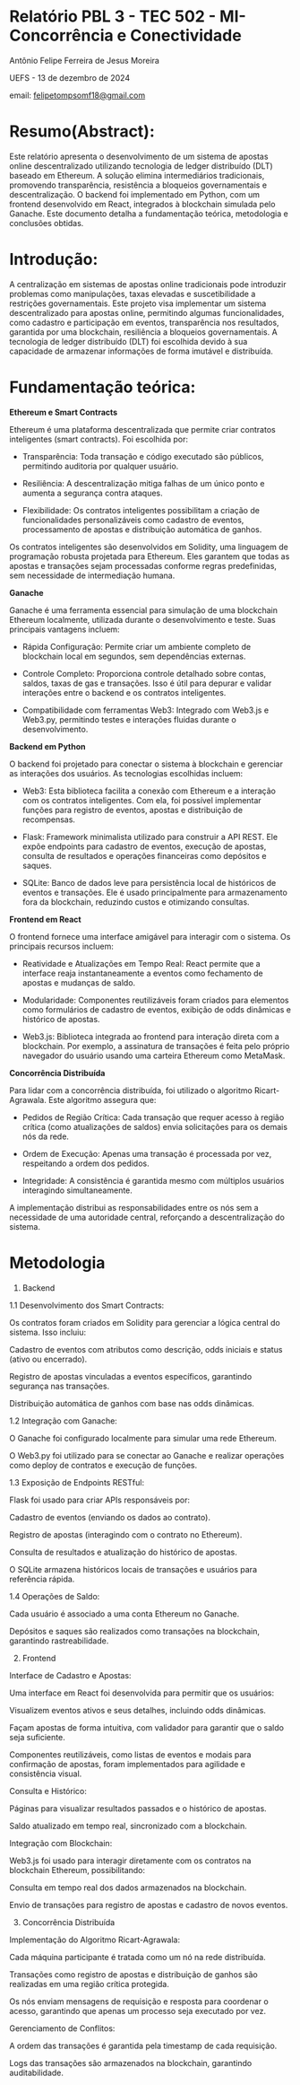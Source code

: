 # Relatório PBL 3 - TEC 502 - MI-Concorrência e Conectividade
Antônio Felipe Ferreira de Jesus Moreira

UEFS - 13 de dezembro de 2024

email: felipetompsomf18@gmail.com
# Resumo(Abstract):
Este relatório apresenta o desenvolvimento de um sistema de apostas online descentralizado utilizando tecnologia de ledger distribuído (DLT) baseado em Ethereum. A solução elimina intermediários tradicionais, promovendo transparência, resistência a bloqueios governamentais e descentralização. O backend foi implementado em Python, com um frontend desenvolvido em React, integrados à blockchain simulada pelo Ganache. Este documento detalha a fundamentação teórica, metodologia e conclusões obtidas.
# Introdução:
A centralização em sistemas de apostas online tradicionais pode introduzir problemas como manipulações, taxas elevadas e suscetibilidade a restrições governamentais. Este projeto visa implementar um sistema descentralizado para apostas online, permitindo algumas funcionalidades, como cadastro e participação em eventos, transparência nos resultados, garantida por uma blockchain, resiliência a bloqueios governamentais. A tecnologia de ledger distribuído (DLT) foi escolhida devido à sua capacidade de armazenar informações de forma imutável e distribuída.
# Fundamentação teórica:
**Ethereum e Smart Contracts**

Ethereum é uma plataforma descentralizada que permite criar contratos inteligentes (smart contracts). Foi escolhida por:

- Transparência: Toda transação e código executado são públicos, permitindo auditoria por qualquer usuário.

- Resiliência: A descentralização mitiga falhas de um único ponto e aumenta a segurança contra ataques.

- Flexibilidade: Os contratos inteligentes possibilitam a criação de funcionalidades personalizáveis como cadastro de eventos, processamento de apostas e distribuição automática de ganhos.

Os contratos inteligentes são desenvolvidos em Solidity, uma linguagem de programação robusta projetada para Ethereum. Eles garantem que todas as apostas e transações sejam processadas conforme regras predefinidas, sem necessidade de intermediação humana.

**Ganache**

Ganache é uma ferramenta essencial para simulação de uma blockchain Ethereum localmente, utilizada durante o desenvolvimento e teste. Suas principais vantagens incluem:

- Rápida Configuração: Permite criar um ambiente completo de blockchain local em segundos, sem dependências externas.

- Controle Completo: Proporciona controle detalhado sobre contas, saldos, taxas de gas e transações. Isso é útil para depurar e validar interações entre o backend e os contratos inteligentes.

- Compatibilidade com ferramentas Web3: Integrado com Web3.js e Web3.py, permitindo testes e interações fluidas durante o desenvolvimento.

**Backend em Python**

O backend foi projetado para conectar o sistema à blockchain e gerenciar as interações dos usuários. As tecnologias escolhidas incluem:

- Web3: Esta biblioteca facilita a conexão com Ethereum e a interação com os contratos inteligentes. Com ela, foi possível implementar funções para registro de eventos, apostas e distribuição de recompensas.

- Flask: Framework minimalista utilizado para construir a API REST. Ele expõe endpoints para cadastro de eventos, execução de apostas, consulta de resultados e operações financeiras como depósitos e saques.

- SQLite: Banco de dados leve para persistência local de históricos de eventos e transações. Ele é usado principalmente para armazenamento fora da blockchain, reduzindo custos e otimizando consultas.

**Frontend em React**

O frontend fornece uma interface amigável para interagir com o sistema. Os principais recursos incluem:

- Reatividade e Atualizações em Tempo Real: React permite que a interface reaja instantaneamente a eventos como fechamento de apostas e mudanças de saldo.

- Modularidade: Componentes reutilizáveis foram criados para elementos como formulários de cadastro de eventos, exibição de odds dinâmicas e histórico de apostas.

- Web3.js: Biblioteca integrada ao frontend para interação direta com a blockchain. Por exemplo, a assinatura de transações é feita pelo próprio navegador do usuário usando uma carteira Ethereum como MetaMask.

**Concorrência Distribuída**

Para lidar com a concorrência distribuída, foi utilizado o algoritmo Ricart-Agrawala. Este algoritmo assegura que:

- Pedidos de Região Crítica: Cada transação que requer acesso à região crítica (como atualizações de saldos) envia solicitações para os demais nós da rede.

- Ordem de Execução: Apenas uma transação é processada por vez, respeitando a ordem dos pedidos.

- Integridade: A consistência é garantida mesmo com múltiplos usuários interagindo simultaneamente.

A implementação distribui as responsabilidades entre os nós sem a necessidade de uma autoridade central, reforçando a descentralização do sistema.
# Metodologia
1. Backend

1.1 Desenvolvimento dos Smart Contracts:

Os contratos foram criados em Solidity para gerenciar a lógica central do sistema. Isso incluiu:

Cadastro de eventos com atributos como descrição, odds iniciais e status (ativo ou encerrado).

Registro de apostas vinculadas a eventos específicos, garantindo segurança nas transações.

Distribuição automática de ganhos com base nas odds dinâmicas.

1.2 Integração com Ganache:

O Ganache foi configurado localmente para simular uma rede Ethereum.

O Web3.py foi utilizado para se conectar ao Ganache e realizar operações como deploy de contratos e execução de funções.

1.3 Exposição de Endpoints RESTful:

Flask foi usado para criar APIs responsáveis por:

Cadastro de eventos (enviando os dados ao contrato).

Registro de apostas (interagindo com o contrato no Ethereum).

Consulta de resultados e atualização do histórico de apostas.

O SQLite armazena históricos locais de transações e usuários para referência rápida.

1.4 Operações de Saldo:

Cada usuário é associado a uma conta Ethereum no Ganache.

Depósitos e saques são realizados como transações na blockchain, garantindo rastreabilidade.

2. Frontend

Interface de Cadastro e Apostas:

Uma interface em React foi desenvolvida para permitir que os usuários:

Visualizem eventos ativos e seus detalhes, incluindo odds dinâmicas.

Façam apostas de forma intuitiva, com validador para garantir que o saldo seja suficiente.

Componentes reutilizáveis, como listas de eventos e modais para confirmação de apostas, foram implementados para agilidade e consistência visual.

Consulta e Histórico:

Páginas para visualizar resultados passados e o histórico de apostas.

Saldo atualizado em tempo real, sincronizado com a blockchain.

Integração com Blockchain:

Web3.js foi usado para interagir diretamente com os contratos na blockchain Ethereum, possibilitando:

Consulta em tempo real dos dados armazenados na blockchain.

Envio de transações para registro de apostas e cadastro de novos eventos.

3. Concorrência Distribuída

Implementação do Algoritmo Ricart-Agrawala:

Cada máquina participante é tratada como um nó na rede distribuída.

Transações como registro de apostas e distribuição de ganhos são realizadas em uma região crítica protegida.

Os nós enviam mensagens de requisição e resposta para coordenar o acesso, garantindo que apenas um processo seja executado por vez.

Gerenciamento de Conflitos:

A ordem das transações é garantida pela timestamp de cada requisição.

Logs das transações são armazenados na blockchain, garantindo auditabilidade.